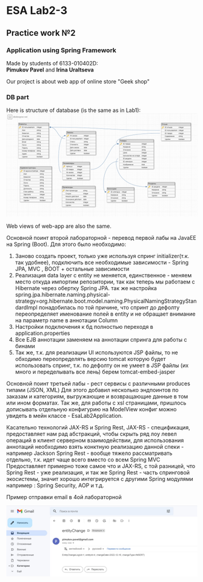 # ESA Lab2-3
## Practice work №2
### Application using Spring Framework
Made by students of 6133-010402D: \
**Pimukov Pavel** and **Irina Uraltseva**

Our project is about web app of online store "Geek shop"

### DB part
Here is structure of database (is the same as in Lab1):
![image](images_for_readme/DB.png)

Web views of web-app are also the same.

Основной поинт второй лабораторной - перевод первой лабы на JavaEE на Spring (Boot).
Для этого было необходимо:
1) Заново создать проект, только уже используя спринг initializer(т.к. так удобнее),
подключить все необходимые зависимости - Spring JPA, MVC , BOOT + остальные зависимости
2) Реализация data layer с entity не меняется, единственное - меняем место откуда импортим репозитории,
так как теперь мы работаем с Hibernate через обертку Spring JPA. 
так же настройка spring.jpa.hibernate.naming.physical-strategy=org.hibernate.boot.model.naming.PhysicalNamingStrategyStandardImpl
понадобилась по той причине, что спринт до дефолту переопределяет именование полей в entity и не обращает
внимание на параметр name в аннотации Column
3) Настройки подключения к бд полностью переходя в application.properties
4) Все EJB аннотации заменяем на аннотации спринга для работы с бинами
5) Так же, т.к. для реализации UI используются JSP файлы, то не обходимо переопределять
версию tomcat которую будет использовать спринг, т.к. по дефолту он не умеет в JSP файлы (их много и переделывать все лень)
берем tomcat-embed-jasper

Основной поинт третьей лабы - рест сервисы с различными produces типами (JSON, XML)
Для этого добавил несколько эндпоинтов по заказам и категориям, выгружающие и возвращающие данные в 
том или ином форматах. Так же, для работы с xsl страницами, пришлось дописывать отдельную конфигурию на ModelView
конфиг можно увидеть в мейн классе - EsaLab2Application.

Касательно технологий JAX-RS и Spring Rest,
JAX-RS - спецификация, предоставляет нам рад абстракций, чтобы скрыть ряд лоу левел операций
в клиент серверном взаимодействии, для использования аннотаций необходимо взять конктную реализацию 
данной спеки - например Jackson
Spring Rest - вообще тяжело рассматривать отдельно, т.к. идет чаще всего вместо со всем Spring MVC
Предоставляет примерно тоже самое что и JAX-RS, с той разницей, что Spring Rest - уже реализация,
и так же Spring Rest - часть спринговой экосистемы, значит хорошо интегрируется с другими Spring модулями
например : Spring Security, AOP и т.д.

Пример отправки email в 4ой лабораторной

![image](images_for_readme/EmailExample.png)